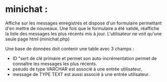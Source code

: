 # minichat :
Affiche sur les messages enregistrés et dispose d'un formulaire permettant d'en mettre de nouveaux.
Une fois que le formulaire a été validé, réaffiche la liste des messages les plus récents mis à jour.
L'utilisateur ne voit qu'une seule page html (minichat.php)

Une base de données doit contenir une table avec 3 champs :
- ID "sert de clé primaire et permet son auto-incrémentation permet de connaître les messages les plus récents.
- pseudo de type VARCHAR est associé à une entrée utilisateur,
- message de TYPE TEXT est aussi associé à une entrée utilisateur.

